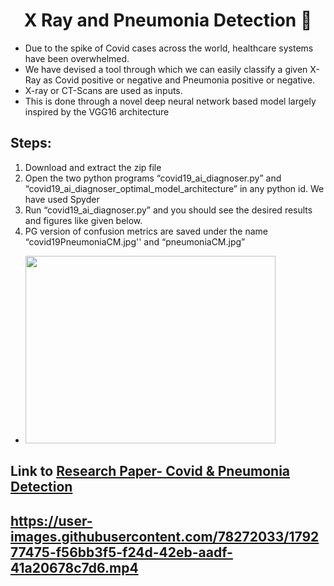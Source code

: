 <h1 align='center'> X Ray and Pneumonia Detection 💉 </h1>

<ul>
<li>Due to the spike of Covid cases across the world, healthcare systems have been overwhelmed. </li>
<li>We have devised a tool through which we can easily classify a given X-Ray as Covid positive or negative and Pneumonia positive or negative. </li>
<li>X-ray or CT-Scans are used as inputs.</li> 
<li>This is done through a novel deep neural network based model largely inspired by the VGG16 architecture</li>
</ul>


<h2><b>Steps:</b></h2>

<p>
<ol>
<li> Download and extract the zip file </li>
<li> Open the two python programs “covid19_ai_diagnoser.py” and
“covid19_ai_diagnoser_optimal_model_architecture” in any python id. We have used Spyder</li>
<li>Run “covid19_ai_diagnoser.py” and you should see the desired results and figures like given below. </li>
<li> PG version of confusion metrics are saved under the name “covid19PneumoniaCM.jpg'' and “pneumoniaCM.jpg”</li>
</ol>

<ul>
<li> <img src="https://user-images.githubusercontent.com/78272033/179258386-489dcbac-fee4-46d1-b589-cda332da9284.png" width="400" height="300" align="bottom"> </li>

</ul>

</p>


<h2>Link to <a href="https://drive.google.com/file/d/1oz0KH8G0SIk6KOsBYHJaIisu6ANTl8eB/view?usp=sharing">Research Paper- Covid & Pneumonia Detection </a></h2>

<h2>

https://user-images.githubusercontent.com/78272033/179277475-f56bb3f5-f24d-42eb-aadf-41a20678c7d6.mp4

</h2>




